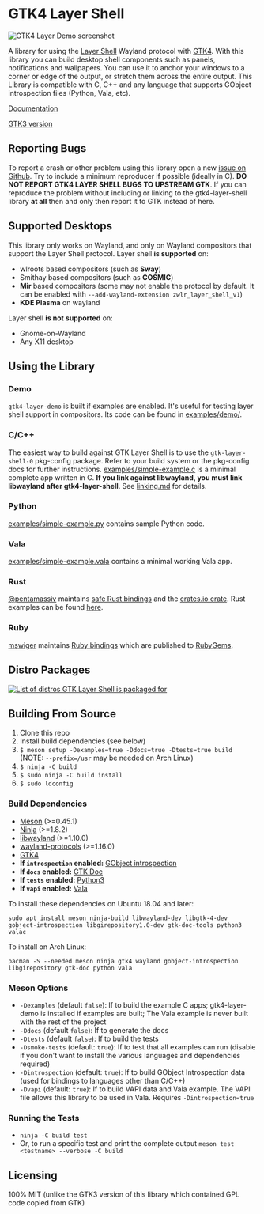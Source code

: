 # GTK4 Layer Shell

![GTK4 Layer Demo screenshot](https://i.imgur.com/dR8X15i.png)

A library for using the [Layer Shell](https://gitlab.freedesktop.org/wlroots/wlr-protocols/-/blob/master/unstable/wlr-layer-shell-unstable-v1.xml) Wayland protocol with [GTK4](https://www.gtk.org/). With this library you can build desktop shell components such as panels, notifications and wallpapers. You can use it to anchor your windows to a corner or edge of the output, or stretch them across the entire output. This Library is compatible with C, C++ and any language that supports GObject introspection files (Python, Vala, etc).

[Documentation](https://wmww.github.io/gtk4-layer-shell/)

[GTK3 version](https://github.com/wmww/gtk-layer-shell)

## Reporting Bugs
To report a crash or other problem using this library open a new [issue on Github](https://github.com/wmww/gtk4-layer-shell/issues). Try to include a minimum reproducer if possible (ideally in C). **DO NOT REPORT GTK4 LAYER SHELL BUGS TO UPSTREAM GTK**. If you can reproduce the problem without including or linking to the gtk4-layer-shell library **at all** then and only then report it to GTK instead of here.

## Supported Desktops
This library only works on Wayland, and only on Wayland compositors that support the Layer Shell protocol. Layer shell __is supported__ on:
- wlroots based compositors (such as __Sway__)
- Smithay based compositors (such as __COSMIC__)
- __Mir__ based compositors (some may not enable the protocol by default. It can be enabled with `--add-wayland-extension zwlr_layer_shell_v1`)
- __KDE Plasma__ on wayland

Layer shell __is not supported__ on:
- Gnome-on-Wayland
- Any X11 desktop

## Using the Library
### Demo
`gtk4-layer-demo` is built if examples are enabled. It's useful for testing layer shell support in compositors. Its code can be found in [examples/demo/](examples/demo/).

### C/C++
The easiest way to build against GTK Layer Shell is to use the `gtk-layer-shell-0` pkg-config package. Refer to your build system or the pkg-config docs for further instructions. [examples/simple-example.c](examples/simple-example.c) is a minimal complete app written in C. __If you link against libwayland, you must link libwayland after gtk4-layer-shell__. See [linking.md](linking.md) for details.

### Python
[examples/simple-example.py](examples/simple-example.py) contains sample Python code.

### Vala
[examples/simple-example.vala](examples/simple-example.vala) contains a minimal working Vala app.

### Rust
[@pentamassiv](https://github.com/pentamassiv) maintains [safe Rust bindings](https://github.com/pentamassiv/gtk4-layer-shell-gir) and the [crates.io crate](https://crates.io/crates/gtk4-layer-shell/). Rust examples can be found [here](https://github.com/pentamassiv/gtk4-layer-shell-gir/tree/main/gtk4-layer-shell/examples).

### Ruby
[mswiger](https://github.com/mswiger) maintains [Ruby bindings](https://github.com/mswiger/ruby-gtk4-layer-shell) which are published to [RubyGems](https://rubygems.org/gems/gtk4_layer_shell).

## Distro Packages
[![List of distros GTK Layer Shell is packaged for](https://repology.org/badge/vertical-allrepos/gtk4-layer-shell.svg)](https://repology.org/project/gtk4-layer-shell/versions)

## Building From Source
1. Clone this repo
2. Install build dependencies (see below)
3. `$ meson setup -Dexamples=true -Ddocs=true -Dtests=true build` (NOTE: `--prefix=/usr` may be needed on Arch Linux)
4. `$ ninja -C build`
5. `$ sudo ninja -C build install`
6. `$ sudo ldconfig`

### Build Dependencies
* [Meson](https://mesonbuild.com/) (>=0.45.1)
* [Ninja](https://ninja-build.org/) (>=1.8.2)
* [libwayland](https://gitlab.freedesktop.org/wayland/wayland) (>=1.10.0)
* [wayland-protocols](https://gitlab.freedesktop.org/wayland/wayland-protocols) (>=1.16.0)
* [GTK4](https://www.gtk.org/)
* __If `introspection` enabled:__ [GObject introspection](https://gitlab.gnome.org/GNOME/gobject-introspection/)
* __If `docs` enabled:__ [GTK Doc](https://wiki.gnome.org/DocumentationProject/GtkDoc)
* __If `tests` enabled:__ [Python3](https://www.python.org/)
* __If `vapi` enabled:__ [Vala](https://wiki.gnome.org/Projects/Vala)

To install these dependencies on Ubuntu 18.04 and later:
```
sudo apt install meson ninja-build libwayland-dev libgtk-4-dev gobject-introspection libgirepository1.0-dev gtk-doc-tools python3 valac
```

To install on Arch Linux:
```
pacman -S --needed meson ninja gtk4 wayland gobject-introspection libgirepository gtk-doc python vala
```

### Meson Options
* `-Dexamples` (default `false`): If to build the example C apps; gtk4-layer-demo is installed if examples are built; The Vala example is never built with the rest of the project
* `-Ddocs` (default `false`): If to generate the docs
* `-Dtests` (default `false`): If to build the tests
* `-Dsmoke-tests` (default: `true`): If to test that all examples can run (disable if you don't want to install the various languages and dependencies required)
* `-Dintrospection` (default: `true`): If to build GObject Introspection data (used for bindings to languages other than C/C++)
* `-Dvapi` (default: `true`): If to build VAPI data and Vala example. The VAPI file allows this library to be used in Vala. Requires `-Dintrospection=true`

### Running the Tests
* `ninja -C build test`
* Or, to run a specific test and print the complete output `meson test <testname> --verbose -C build`

## Licensing
100% MIT (unlike the GTK3 version of this library which contained GPL code copied from GTK)
